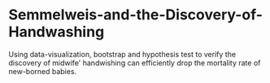 # Semmelweis-and-the-Discovery-of-Handwashing
Using data-visualization, bootstrap and hypothesis test to verify the discovery of midwife' handwishing can efficiently drop the mortality rate of new-borned babies.
